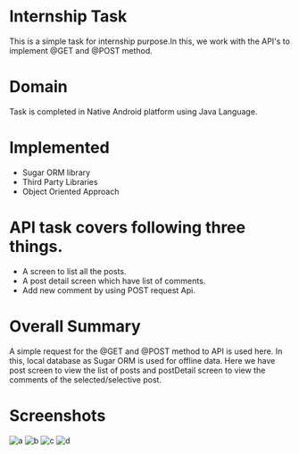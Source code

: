 # Internship Task

This is a simple task for internship purpose.In this, we work with the API's to implement @GET and @POST method.

# Domain
Task is completed in Native Android platform using Java Language.

# Implemented

* Sugar ORM library
* Third Party Libraries
* Object Oriented Approach


# API task covers following three things.

  * A screen to list all the posts.
  * A post detail screen which have list of comments.
  * Add new comment by using POST request Api.


# Overall Summary
   A simple request for the @GET and @POST method to API is used here. In this, local database as Sugar ORM is used for offline data.
   Here we have post screen to view the list of posts and postDetail screen to view the comments of the selected/selective post.

# Screenshots

![a](https://user-images.githubusercontent.com/53189504/135725193-4cb9f59d-029b-497c-9397-3ea0950fa669.jpg)
![b](https://user-images.githubusercontent.com/53189504/135725239-14910f66-6021-4561-b4b7-6b8b9fda16a9.jpg)
![c](https://user-images.githubusercontent.com/53189504/135725246-20ed3e3c-39ba-4ea7-a4b6-adedc77a59ec.jpg)
![d](https://user-images.githubusercontent.com/53189504/135725250-54b312a0-9643-4cd2-9e7e-ac46375d0a88.jpg)

